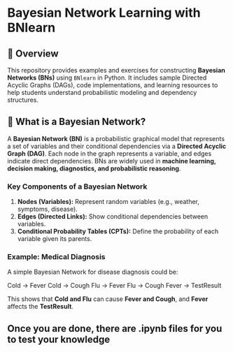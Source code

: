 # Bayesian Network Learning with BNlearn

## 📌 Overview
This repository provides examples and exercises for constructing **Bayesian Networks (BNs)** using `BNlearn` in Python. It includes sample Directed Acyclic Graphs (DAGs), code implementations, and learning resources to help students understand probabilistic modeling and dependency structures.

## 🤔 What is a Bayesian Network?
A **Bayesian Network (BN)** is a probabilistic graphical model that represents a set of variables and their conditional dependencies via a **Directed Acyclic Graph (DAG)**. Each node in the graph represents a variable, and edges indicate direct dependencies. BNs are widely used in **machine learning, decision making, diagnostics, and probabilistic reasoning**.

### **Key Components of a Bayesian Network**
1. **Nodes (Variables):** Represent random variables (e.g., weather, symptoms, disease).
2. **Edges (Directed Links):** Show conditional dependencies between variables.
3. **Conditional Probability Tables (CPTs):** Define the probability of each variable given its parents.

### **Example: Medical Diagnosis**
A simple Bayesian Network for disease diagnosis could be:

Cold → Fever Cold → Cough Flu → Fever Flu → Cough Fever → TestResult

This shows that **Cold and Flu** can cause **Fever and Cough**, and **Fever** affects the **TestResult**.

## Once you are done, there are .ipynb files for you to test your knowledge
